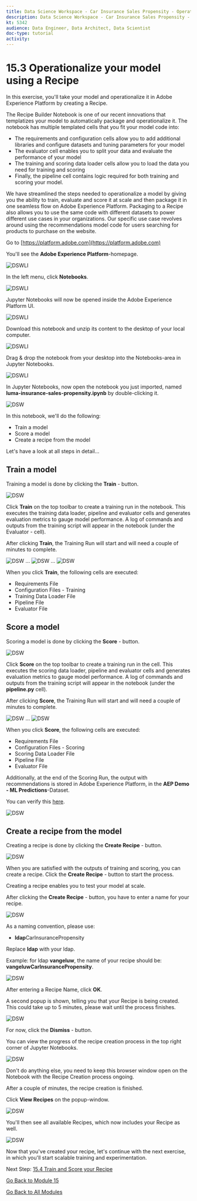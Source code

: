 ```yaml
---
title: Data Science Workspace - Car Insurance Sales Propensity - Operationalize your model using a Recipe
description: Data Science Workspace - Car Insurance Sales Propensity - Operationalize your model using a Recipe
kt: 5342
audience: Data Engineer, Data Architect, Data Scientist
doc-type: tutorial
activity: 
---
```


# 15.3 Operationalize your model using a Recipe

In this exercise, you'll take your model and operationalize it in Adobe Experience Platform by creating a Recipe.

The Recipe Builder Notebook is one of our recent innovations that templatizes your model to automatically package and operationalize it. The notebook has multiple templated cells that you fit your model code into:

* The requirements and configuration cells allow you to add additional libraries and configure datasets and tuning parameters for your model
* The evaluator cell enables you to split your data and evaluate the performance of your model
* The training and scoring data loader cells allow you to load the data you need for training and scoring
* Finally, the pipeline cell contains logic required for both training and scoring your model.

We have streamlined the steps needed to operationalize a model by giving you the ability to train, evaluate and score it at scale and then package it in one seamless flow on Adobe Experience Platform. Packaging to a Recipe also allows you to use the same code with different datasets to power different use cases in your organizations. Our specific use case revolves around using the recommendations model code for users searching for products to purchase on the website.

Go to [https://platform.adobe.com](https://platform.adobe.com)

You'll see the **Adobe Experience Platform**-homepage.

![DSWLI](./images/aeph.png)

In the left menu, click **Notebooks**.

![DSWLI](./images/aephnb.png)

Jupyter Notebooks will now be opened inside the Adobe Experience Platform UI.

![DSWLI](./images/aephnbo.png)

Download this notebook and unzip its content to the desktop of your local computer.
<!--Download [this notebook](./downloads/LumaCarInsurancePropensityScoringRecipe.ipynb.zip) and unzip its content to the desktop of your local computer.-->

![DSWLI](./images/dt.png)

Drag & drop the notebook from your desktop into the Notebooks-area in Jupyter Notebooks.

![DSWLI](./images/dtnb.png)

In Jupyter Notebooks, now open the notebook you just imported, named **luma-insurance-sales-propensity.ipynb** by double-clicking it.

![DSW](./images/jprecipe.png)

In this notebook, we'll do the following:

* Train a model
* Score a model
* Create a recipe from the model

Let's have a look at all steps in detail...

## Train a model

Training a model is done by clicking the **Train** - button.

![DSW](./images/playtrain.png)

Click **Train** on the top toolbar to create a training run in the notebook. This executes the training data loader, pipeline and evaluator cells and generates evaluation metrics to gauge model performance. A log of commands and outputs from the training script will appear in the notebook (under the Evaluator - cell).

After clicking **Train**, the Training Run will start and will need a couple of minutes to complete.

![DSW](./images/tlog1.png)
...
![DSW](./images/tlog2.png)
...
![DSW](./images/tlog3.png)

When you click **Train**, the following cells are executed:

* Requirements File
* Configuration Files - Training
* Training Data Loader File
* Pipeline File
* Evaluator File

## Score a model

Scoring a model is done by clicking the **Score** - button.

![DSW](./images/playscore.png)

Click **Score** on the top toolbar to create a training run in the cell. This executes the scoring data loader, pipeline and evaluator cells and generates evaluation metrics to gauge model performance. A log of commands and outputs from the training script will appear in the notebook (under the **pipeline.py** cell).

After clicking **Score**, the Training Run will start and will need a couple of minutes to complete.

![DSW](./images/slog1.png)
...
![DSW](./images/slog2.png)

When you click **Score**, the following cells are executed:

* Requirements File
* Configuration Files - Scoring
* Scoring Data Loader File
* Pipeline File
* Evaluator File

Additionally, at the end of the Scoring Run, the output with recommendations is stored in Adobe Experience Platform, in the **AEP Demo - ML Predictions**-Dataset.

You can verify this [here](https://platform.adobe.com/dataset).

![DSW](./images/recoutput.png)

## Create a recipe from the model

Creating a recipe is done by clicking the **Create Recipe** - button.

![DSW](./images/playrecipe.png)

When you are satisfied with the outputs of training and scoring, you can create a recipe. Click the **Create Recipe** - button to start the process.

Creating a recipe enables you to test your model at scale.

After clicking the **Create Recipe** - button, you have to enter a name for your recipe.

![DSW](./images/recname.png)

As a naming convention, please use:

* **ldap**CarInsurancePropensity

Replace **ldap** with your ldap.

Example: for ldap **vangeluw**, the name of your recipe should be: **vangeluwCarInsurancePropensity**.

![DSW](./images/recname99.png)

After entering a Recipe Name, click **OK**.

A second popup is shown, telling you that your Recipe is being created. This could take up to 5 minutes, please wait until the process finishes.

![DSW](./images/popup.png)

For now, click the **Dismiss** - button.

You can view the progress of the recipe creation process in the top right corner of Jupyter Notebooks.

![DSW](./images/progress.png)

Don't do anything else, you need to keep this browser window open on the Notebook with the Recipe Creation process ongoing.

After a couple of minutes, the recipe creation is finished.

Click **View Recipes** on the popup-window.

![DSW](./images/popup.png)

You'll then see all available Recipes, which now includes your Recipe as well.

![DSW](./images/menurec.png)

Now that you've created your recipe, let's continue with the next exercise, in which you'll start scalable training and experimentation.

Next Step: [15.4 Train and Score your Recipe](./ex4.md)

[Go Back to Module 15](./data-science-workspace-car-insurance-sales-propensity.md)

[Go Back to All Modules](../../overview.md)

